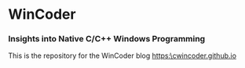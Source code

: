 # WinCoder 
### Insights into Native C/C++ Windows Programming

This is the repository for the WinCoder blog [https:\\cwincoder.github.io](https:\\cwincoder.github.io)
